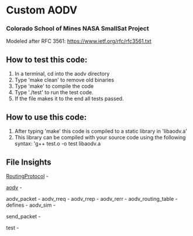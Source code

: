 # Custom AODV

### Colorado School of Mines NASA SmallSat Project

Modeled after RFC 3561: https://www.ietf.org/rfc/rfc3561.txt

## How to test this code:
1. In a terminal, cd into the aodv directory
2. Type 'make clean' to remove old binaries
3. Type 'make' to compile the  code
4. Type './test' to run the test code. 
5. If the file makes it to the end all tests passed. 

## How to use this code:
1. After typing 'make' this code is compiled to a static library in 'libaodv.a'
2. This library can be compiled with your source code using the following syntax: 
  'g++ test.o -o test libaodv.a 

## File Insights

[RoutingProtocol](aodv/RoutingProtocol.cc) - 

[aodv](aodv/aodv.cc) -

aodv_packet - 
aodv_rreq -
aodv_rrep -
aodv_rerr - 
aodv_routing_table -
defines - 
aodv_sim -

send_packet - 

test - 
